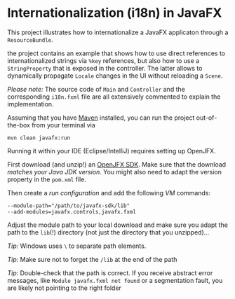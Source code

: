 # Internationalization (i18n) in JavaFX

This project illustrates how to internationalize a JavaFX applicaton through a `ResourceBundle`.

the project contains an example that shows how to use direct references to internationalized strings via `%key` references,
but also how to use a `StringProperty` that is exposed in the controller. The latter allows to dynamically
propagate `Locale` changes in the UI without reloading a `Scene`.

*Please note:* The source code of `Main` and `Controller` and the corresponding `i18n.fxml` file are all
extensively commented to explain the implementation.    
 
Assuming that you have [Maven](https://maven.apache.org/install.html) installed, you can run the project out-of-the-box from your terminal via

    mvn clean javafx:run

Running it within your IDE (Eclipse/IntelliJ) requires setting up OpenJFX.

First download (and unzip!) an [OpenJFX SDK](https://openjfx.io).
Make sure that the download *matches your Java JDK version*.
You might also need to adapt the version property in the `pom.xml` file.

Then create a *run configuration* and add the following *VM* commands:

	--module-path="/path/to/javafx-sdk/lib"
	--add-modules=javafx.controls,javafx.fxml

Adjust the module path to your local download and make sure you adapt the path
to the `lib`(!) directory (not just the directory that you unzipped)...

*Tip:* Windows uses `\` to separate path elements.

*Tip:* Make sure not to forget the `/lib` at the end of the path

*Tip:* Double-check that the path is correct. If you receive abstract error messages, like `Module javafx.fxml not found`
or a segmentation fault, you are likely not pointing to the right folder
